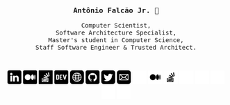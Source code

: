 <div align='center'>

<h3><samp><strong>Antônio Falcão Jr.</strong> 👋 </samp></h3>

<p> <samp>Computer Scientist, <br> Software Architecture Specialist, <br> Master's student in Computer Science, <br> Staff Software Engineer & Trusted Architect. </samp></p>

<br>

[![](img/linkedin.png)](https://br.linkedin.com/#gh-light-mode-only)
[![](img/medium.png)](https://antoniofalcaojr.medium.com/#gh-light-mode-only)
[![](img/stackoverflow.png)](https://stackoverflow.com/story/antoniofalcao/#gh-light-mode-only)
[![](img/dev.png)](https://dev.to/antoniofalcao/#gh-light-mode-only)
[![](img/web.png)](https://antoniofalcao.github.io/#gh-light-mode-only)
[![](img/github.png)](https://github.com/AntonioFalcao/#gh-light-mode-only)
[![](img/twitter.png)](https://twitter.com/AntonioFalcaoJr/#gh-light-mode-only)
[![](img/mail.png)](mailto:arfj@edu.univali.br/#gh-light-mode-only)
[![](img/linkedin-light.png)](https://br.linkedin.com/#gh-dark-mode-only)
[![](img/medium-light.png)](https://antoniofalcaojr.medium.com/#gh-dark-mode-only)
[![](img/stackoverflow-light.png)](https://stackoverflow.com/story/antoniofalcao/#gh-dark-mode-only)
[![](img/dev-light.png)](https://dev.to/antoniofalcao/#gh-dark-mode-only)
[![](img/web-light.png)](https://antoniofalcao.github.io/#gh-dark-mode-only)
[![](img/github-light.png)](https://github.com/AntonioFalcao/#gh-dark-mode-only)
[![](img/twitter-light.png)](https://twitter.com/AntonioFalcaoJr/#gh-dark-mode-only)
[![](img/mail-light.png)](mailto:arfj@edu.univali.br/#gh-dark-mode-only)

</div>

